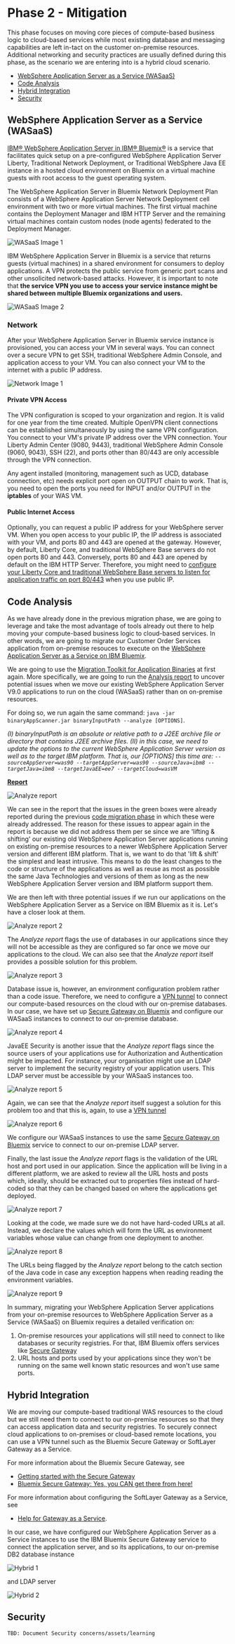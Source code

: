 # Phase 2 - Mitigation

This phase focuses on moving core pieces of compute-based business logic to cloud-based services while most existing database and messaging capabilities are left in-tact on the customer on-premise resources. Additional networking and security practices are usually defined during this phase, as the scenario we are entering into is a hybrid cloud scenario.

* [WebSphere Application Server as a Service (WASaaS)](#websphere-application-server-as-a-service-wasaas)
* [Code Analysis](#code-analysis)
* [Hybrid Integration](#hybrid-integration)
* [Security](#security)

## WebSphere Application Server as a Service (WASaaS)

[IBM® WebSphere Application Server in IBM® Bluemix®](https://console.ng.bluemix.net/docs/services/ApplicationServeronCloud/index.html#getting_started) is a service that facilitates quick setup on a pre-configured WebSphere Application Server Liberty, Traditional Network Deployment, or Traditional WebSphere Java EE instance in a hosted cloud environment on Bluemix on a virtual machine guests with root access to the guest operating system.

The WebSphere Application Server in Bluemix Network Deployment Plan consists of a WebSphere Application Server Network Deployment cell environment with two or more virtual machines. The first virtual machine contains the Deployment Manager and IBM HTTP Server and the remaining virtual machines contain custom nodes (node agents) federated to the Deployment Manager.

![WASaaS Image 1](/phases/phase2_images/WAS1.png?raw=true)

IBM WebSphere Application Server in Bluemix is a service that returns guests (virtual machines) in a shared environment for consumers to deploy applications. A VPN protects the public service from generic port scans and other unsolicited network-based attacks. However, it is important to note that **the service VPN you use to access your service instance might be shared between multiple Bluemix organizations and users.**

![WASaaS Image 2](/phases/phase2_images/WAS2.png?raw=true)

### Network

After your WebSphere Application Server in Bluemix service instance is provisioned, you can access your VM in several ways. You can connect over a secure VPN to get SSH, traditional WebSphere Admin Console, and application access to your VM. You can also connect your VM to the internet with a public IP address.

![Network Image 1](/phases/phase2_images/Network1.png?raw=true)

#### Private VPN Access

The VPN configuration is scoped to your organization and region. It is valid for one year from the time created. Multiple OpenVPN client connections can be established simultaneously by using the same VPN configuration. You connect to your VM's private IP address over the VPN connection. Your Liberty Admin Center (9080, 9443), traditional WebSphere Admin Console (9060, 9043), SSH (22), and ports other than 80/443 are only accessible through the VPN connection.

Any agent installed (monitoring, management such as UCD, database connection, etc) needs explicit port open on OUTPUT chain to work. That is, you need to open the ports you need for INPUT and/or OUTPUT in the **iptables** of your WAS VM.

#### Public Internet Access

Optionally, you can request a public IP address for your WebSphere server VM. When you open access to your public IP, the IP address is associated with your VM, and ports 80 and 443 are opened at the gateway. However, by default, Liberty Core, and traditional WebSphere Base servers do not open ports 80 and 443. Conversely, ports 80 and 443 are opened by default on the IBM HTTP Server. Therefore, you might need to [configure your Liberty Core and traditional WebSphere Base servers to listen for application traffic on port 80/443](https://www.ibm.com/support/knowledgecenter/SSEQTP_8.5.5/com.ibm.websphere.nd.doc/ae/trun_chain_transport.html) when you use public IP.

## Code Analysis

As we have already done in the previous migration phase, we are going to leverage and take the most advantage of tools already out there to help moving your compute-based business logic to cloud-based services. In other words, we are going to migrate our Customer Order Services application from on-premise resouces to execute on the [WebSphere Application Server as a Service on IBM Bluemix](https://console.ng.bluemix.net/docs/services/ApplicationServeronCloud/index.html#getting_started).

We are going to use the [Migration Toolkit for Application Binaries](https://developer.ibm.com/wasdev/downloads/#asset/tools-Migration_Toolkit_for_Application_Binaries) at first again. More specifically, we are going to run the [Analysis report](https://github.com/ibm-cloud-architecture/refarch-jee/blob/master/phases/phase1.md#analysis) to uncover potential issues when we move our existing WebSphere Application Server V9.0 applications to run on the cloud (WASaaS) rather than on on-premise resources.

For doing so, we run again the same command: `java -jar binaryAppScanner.jar binaryInputPath --analyze [OPTIONS]`.

_(I) binaryInputPath is an absolute or relative path to a J2EE archive file or directory that contains J2EE archive files._
_(II) in this case, we need to update the options to the current WebSphere Application Server version as well as to the target IBM platform. That is, our [OPTIONS] this time are: `--sourceAppServer=was90 --targetAppServer=was90 --sourceJava=ibm8 --targetJava=ibm8 --targetJavaEE=ee7 --targetCloud=wasVM`_

[**Report**](http://htmlpreview.github.com/?https://github.com/ibm-cloud-architecture/refarch-jee/blob/master/phases/phase2_reports/CustomerOrderServicesApp.ear_AnalysisReport.html)

![Analyze report](/phases/phase2_images/analyze_report/Analyze1.png?raw=true)

We can see in the report that the issues in the green boxes were already reported during the previous [code migration phase](https://github.com/ibm-cloud-architecture/refarch-jee/blob/master/phases/phase1.md#analysis) in which these were already addressed. The reason for these issues to appear again in the report is because we did not address them per se since we are 'lifting & shifting' our existing old WebSphere Application Server applications running on existing on-premise resources to a newer WebSphere Application Server version and different IBM platform. That is, we want to do that 'lift & shift' the simplest and least intrusive. This means to do the least changes to the code or structure of the applications as well as reuse as most as possible the same Java Technologies and versions of them as long as the new WebSphere Application Server version and IBM platform support them.

We are then left with three potential issues if we run our applications on the WebSphere Application Server as a Service on IBM Bluemix as it is. Let's have a closer look at them.

![Analyze report 2](/phases/phase2_images/analyze_report/Analyze2.png?raw=true)

The _Analyze report_ flags the use of databases in our applications since they will not be accessible as they are configured so far once we move our applications to the cloud. We can also see that the _Analyze report_ itself provides a possible solution for this problem.

![Analyze report 3](/phases/phase2_images/analyze_report/Analyze3.png?raw=true)

Database issue is, however, an environment configuration problem rather than a code issue. Therefore, we need to configure a [VPN tunnel](#configuring-a-vpn) to connect our compute-based resources on the cloud with our on-premise databases. In our case, we have set up [Secure Gateway on Bluemix](https://console.ng.bluemix.net/docs/services/SecureGateway/secure_gateway.html) and configure our WASaaS instances to connect to our on-premise database.

![Analyze report 4](/phases/phase2_images/analyze_report/Analyze4.png?raw=true)

JavaEE Security is another issue that the _Analyze report_ flags since the source users of your applications use for Authorization and Authentication might be impacted. For instance, your organisation might use an LDAP server to implement the security registry of your application users. This LDAP server must be accessible by your WASaaS instances too.

![Analyze report 5](/phases/phase2_images/analyze_report/Analyze5.png?raw=true)

Again, we can see that the _Analyze report_ itself suggest a solution for this problem too and that this is, again, to use a [VPN tunnel](#configuring-a-vpn)

![Analyze report 6](/phases/phase2_images/analyze_report/Analyze6.png?raw=true)

We configure our WASaaS instances to use the same [Secure Gateway on Bluemix](https://console.ng.bluemix.net/docs/services/SecureGateway/secure_gateway.html) service to connect to our on-premise LDAP server.

Finally, the last issue the _Analyze report_ flags is the validation of the URL host and port used in our application. Since the application will be living in a different platform, we are asked to review all the URL hosts and posts which, ideally, should be extracted out to properties files instead of hard-coded so that they can be changed based on where the applications get deployed.

![Analyze report 7](/phases/phase2_images/analyze_report/Analyze7.png?raw=true)

Looking at the code, we made sure we do not have hard-coded URLs at all. Instead, we declare the values which will form the URL as environment variables whose value can change from one deployment to another.

![Analyze report 8](/phases/phase2_images/analyze_report/Analyze8.png?raw=true)

The URLs being flagged by the _Analyze report_ belong to the catch section of the Java code in case any exception happens when reading reading the environment variables.

![Analyze report 9](/phases/phase2_images/analyze_report/Analyze9.png?raw=true)

In summary, migrating your WebSphere Application Server applications from your on-premise resources to WebSphere Application Server as a Service (WASaaS) on Bluemix requires a detailed verification on:

1. On-premise resources your applications will still need to connect to like databases or security registries. For that, IBM Bluemix offers services like [Secure Gateway](https://console.ng.bluemix.net/docs/services/SecureGateway/secure_gateway.html)
2. URL hosts and ports used by your applications since they won't be running on the same well known static resources and won't use same ports.

## Hybrid Integration

We are moving our compute-based traditional WAS resources to the cloud but we still need them to connect to our on-premise resources so that they can access application data and security registries. To securely connect cloud applications to on-premises or cloud-based remote locations, you can use a VPN tunnel such as the Bluemix Secure Gateway or SoftLayer Gateway as a Service.

For more information about the Bluemix Secure Gateway, see

* [Getting started with the Secure Gateway](https://console.ng.bluemix.net/docs/services/SecureGateway/secure_gateway.html)
* [Bluemix Secure Gateway: Yes, you CAN get there from here!](https://www.ibm.com/blogs/bluemix/2015/03/bluemix-secure-gateway-yes-can-get/)

For more information about configuring the SoftLayer Gateway as a Service, see

* [Help for Gateway as a Service](https://gateway-as-a-service.com/gaas/ui/help).

In our case, we have configured our WebSphere Application Server as a Service instances to use the IBM Bluemix Secure Gateway service to connect the application server, and so its applications, to our on-premise DB2 database instance

![Hybrid 1](/phases/phase2_images/analyze_report/Analyze4.png?raw=true)

and LDAP server

![Hybrid 2](/phases/phase2_images/Hybrid1.png?raw=true)

## Security

`TBD: Document Security concerns/assets/learning`
